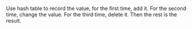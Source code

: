 Use hash table to record the value, for the first time, add it. For the second time, change the value. For the third time, delete it. Then the rest is the result.
